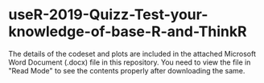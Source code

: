 # useR-2019-Quizz-Test-your-knowledge-of-base-R-and-ThinkR

The details of the codeset and plots are included in the attached Microsoft Word Document (.docx) file in this repository. 
You need to view the file in "Read Mode" to see the contents properly after downloading the same.
